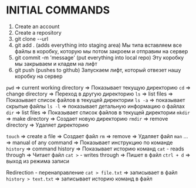 # INITIAL COMMANDS
1. Create an account
2. Create a repository 
3. git clone --url
4. git add .  (adds everything into staging area)
   Мы типа вставляем все файлы в коробку, 
   которую мы потом закроем и отправим на сервер
5. git commit -m 'message'  (put everything into local repo)
   Эту коробку мы закрываем и кладем на лифт
6. git push  (pushes to github)
   Запускаем лифт, который отвезет нашу коробку на сервер



`pwd`  => current working directory  => Показывает текущую директорию
`cd`   => change directory        => Переход в другую директорию
`ls`   => list files              => Показывает список файлов в текущей директории
    `ls -a`  => показывает скрытые файлы
    `ls -l`  => показывает детальную информацию о файлах
`dir`  => list files              => Показывает список файлов в текущей директории
`mkdir` => make directory         => Создает новую директорию
`rmdir` => remove directory        => Удаляет директорию


`touch` => create a file           => Создает файл
`rm`    => remove                  => Удаляет файл
`man` … => manual of any command   => Показывает инструкцию по команде
`history` => command history       => Показывает историю команд
`cat` - reads through              => Читает файл
`cat >` - writes through           => Пишет в файл
    `ctrl + d`  => выход из режима записи


Redirection - перенаправление
`cat > file.txt`  => записывает в файл
`history > text.txt` => записывает историю команд в файл
